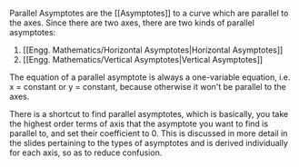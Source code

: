 Parallel Asymptotes are the [[Asymptotes]] to a curve which are parallel to the axes. Since there are two axes, there are two kinds of parallel asymptotes:
1. [[Engg. Mathematics/Horizontal Asymptotes|Horizontal Asymptotes]]
2. [[Engg. Mathematics/Vertical Asymptotes|Vertical Asymptotes]]

The equation of a parallel asymptote is always a one-variable equation, i.e. x = constant or y = constant, because otherwise it won't be parallel to the axes. 
<!-- T_T Why do I need to write this? Even I don't know.-->

There is a shortcut to find parallel asymptotes, which is basically, you take the highest order terms of axis that the asymptote you want to find is parallel to, and set their coefficient to 0. This is discussed in more detail in the slides pertaining to the types of asymptotes and is derived individually for each axis, so as to reduce confusion. 
<!--Because it is confusing and I am not knowledgeable enough to solve every problem my self.-->